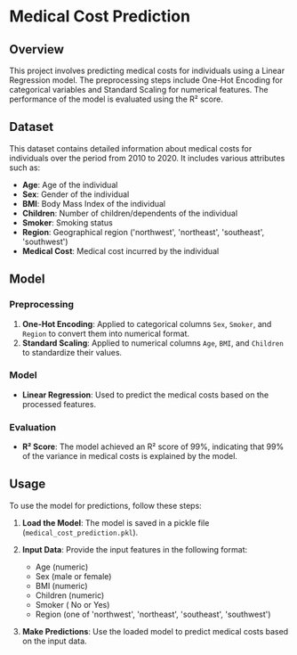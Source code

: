 # Medical Cost Prediction

## Overview

This project involves predicting medical costs for individuals using a Linear Regression model. The preprocessing steps include One-Hot Encoding for categorical variables and Standard Scaling for numerical features. The performance of the model is evaluated using the R² score.

## Dataset

This dataset contains detailed information about medical costs for individuals over the period from 2010 to 2020. It includes various attributes such as:

- **Age**: Age of the individual
- **Sex**: Gender of the individual 
- **BMI**: Body Mass Index of the individual
- **Children**: Number of children/dependents of the individual
- **Smoker**: Smoking status 
- **Region**: Geographical region ('northwest', 'northeast', 'southeast', 'southwest')
- **Medical Cost**: Medical cost incurred by the individual

## Model

### Preprocessing

1. **One-Hot Encoding**: Applied to categorical columns `Sex`, `Smoker`, and `Region` to convert them into numerical format.
2. **Standard Scaling**: Applied to numerical columns `Age`, `BMI`, and `Children` to standardize their values.

### Model

- **Linear Regression**: Used to predict the medical costs based on the processed features.

### Evaluation

- **R² Score**: The model achieved an R² score of 99%, indicating that 99% of the variance in medical costs is explained by the model.

## Usage

To use the model for predictions, follow these steps:

1. **Load the Model**: The model is saved in a pickle file (`medical_cost_prediction.pkl`).

2. **Input Data**: Provide the input features in the following format:
    - Age (numeric)
    - Sex (male or female)
    - BMI (numeric)
    - Children (numeric)
    - Smoker ( No or Yes)
    - Region (one of 'northwest', 'northeast', 'southeast', 'southwest')

3. **Make Predictions**: Use the loaded model to predict medical costs based on the input data.


